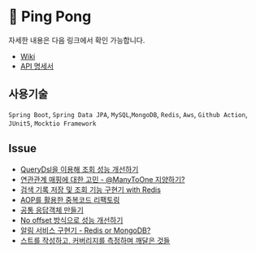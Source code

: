 # 🏓 Ping Pong

자세한 내용은 다음 링크에서 확인 가능합니다.
* [Wiki](https://github.com/pping-ppong/Server/wiki)
* [API 명세서](https://docs.google.com/spreadsheets/d/1gironPuvcwKDzbzAOUrbPqZ8V65owz-T/edit?usp=sharing&ouid=107228890700982767967&rtpof=true&sd=true)

## 사용기술

```Spring Boot```, ```Spring Data JPA```, ```MySQL```,```MongoDB```, ```Redis```, ```Aws```, ```Github Action```, ```JUnit5```, ```Mocktio Framework```

## Issue

* [QueryDsl을 이용해 조회 성능 개선하기](https://github.com/pping-ppong/Server/issues/1) 
* [연관관계 매핑에 대한 고민 - @ManyToOne 지양하기?](https://github.com/pping-ppong/Server/issues/2)
* [검색 기록 저장 및 조회 기능 구현기 with Redis](https://github.com/pping-ppong/Server/issues/3)
* [AOP를 활용한 중복코드 리팩토링](https://github.com/pping-ppong/Server/issues/4)
* [공통 응답객체 만들기](https://github.com/pping-ppong/Server/issues/5)
* [No offset 방식으로 성능 개선하기](https://github.com/pping-ppong/Server/issues/6)
* [알림 서비스 구현기 - Redis or MongoDB?](https://github.com/pping-ppong/Server/issues/7)
* [스트를 작성하고, 커버리지를 측정하며 깨달은 것들](https://github.com/pping-ppong/Server/issues/8)


